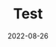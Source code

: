 ---
date: '2022-08-26'
title: 'Test'
categories: ['Web', 'SEO', 'Optimization']
summary: '대충 제목_미래'
thumbnail: './test.png'
---
